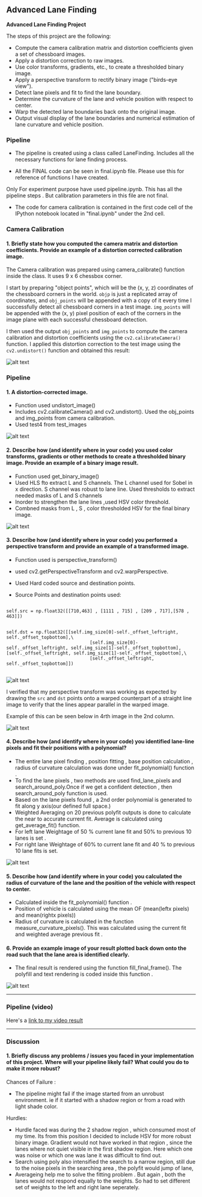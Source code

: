 ## Advanced Lane Finding

**Advanced Lane Finding Project**

The steps of this project are the following:

* Compute the camera calibration matrix and distortion coefficients given a set of chessboard images.
* Apply a distortion correction to raw images.
* Use color transforms, gradients, etc., to create a thresholded binary image.
* Apply a perspective transform to rectify binary image ("birds-eye view").
* Detect lane pixels and fit to find the lane boundary.
* Determine the curvature of the lane and vehicle position with respect to center.
* Warp the detected lane boundaries back onto the original image.
* Output visual display of the lane boundaries and numerical estimation of lane curvature and vehicle position.

[//]: # (Image References)

[image1]: ./output_images/originalAndUndistored_calibration.png "Undistorted"
[image2]: ./output_images/image_undistorted.png "Undistorted"
[image3]: ./output_images/image_binary.png "Binary "
[image4]: ./output_images/image_bird_eye_view.png "Warped Image"
[image5]: ./output_images/image_polyfit.png "Fit Visual"
[image6]: ./output_images/image_final_result.png "Output"
[image7]: ./output_images/pipeline_image_test4.jpg "Combined Results"
[video1]: ./output_images/final_output.mp4 "Video"


### Pipeline 

* The pipeline is created using a class called LaneFinding. Includes all the necessary functions for lane finding process.

* All the FINAL code can be seen in final.ipynb file. Please use this for reference of functions I have created. 

Only For experiment purpose have used pipeline.ipynb. This has all the pipeline steps . But calibration parameters in this file are not final. 

* The code for camera calibration is contained in the first code cell of the IPython notebook located in "final.ipynb" under the 2nd cell.

### Camera Calibration

#### 1. Briefly state how you computed the camera matrix and distortion coefficients. Provide an example of a distortion corrected calibration image.

The Camera calibration was prepared using camera_calibrate() function inside the class. It uses 9 x 6 chessbox corner.

I start by preparing "object points", which will be the (x, y, z) coordinates of the chessboard corners in the world. `objp` is just a replicated array of coordinates, and `obj_points` will be appended with a copy of it every time I successfully detect all chessboard corners in a test image.  `img_points` will be appended with the (x, y) pixel position of each of the corners in the image plane with each successful chessboard detection.  

I then used the output `obj_points` and `img_points` to compute the camera calibration and distortion coefficients using the `cv2.calibrateCamera()` function.  I applied this distortion correction to the test image using the `cv2.undistort()` function and obtained this result: 

![alt text][image1]

### Pipeline

#### 1. A distortion-corrected image.

* Function used undistort_image()
* Includes cv2.calibrateCamera() and cv2.undistort(). Used the obj_points and img_points from camera calibration.
* Used test4 from test_images

![alt text][image2]

#### 2. Describe how (and identify where in your code) you used color transforms, gradients or other methods to create a thresholded binary image.  Provide an example of a binary image result.


* Function used get_binary_image()
* Used HLS fto extract L and S channels. The L channel used for Sobel in x direction. S channel was robust to lane line. Used thresholds to extract needed masks of L and S channels
* Inorder to strengthen the lane lines  ,used HSV color threshold.
* Combned masks from L , S , color thresholded HSV for the final binary image.

![alt text][image3]

#### 3. Describe how (and identify where in your code) you performed a perspective transform and provide an example of a transformed image.

* Function used is perspective_transform()
* used cv2.getPerspectiveTransform and cv2.warpPerspective.
* Used Hard coded source and destination points. 

* Source Points and destination points used:
```

self.src = np.float32([[710,463] , [1111 , 715] , [209 , 717],[578 , 463]])


self.dst = np.float32([[self.img_size[0]-self._offset_leftright, self._offset_topbottom],\
                               [self.img_size[0]-self._offset_leftright, self.img_size[1]-self._offset_topbottom],[self._offset_leftright, self.img_size[1]-self._offset_topbottom],\
                               [self._offset_leftright, self._offset_topbottom]])


```

![alt text][image4]

I verified that my perspective transform was working as expected by drawing the `src` and `dst` points onto a  warped counterpart of a straight line image to verify that the lines appear parallel in the warped image.

Example of this can be seen below in 4rth image in the 2nd column.

![alt text][image7]

#### 4. Describe how (and identify where in your code) you identified lane-line pixels and fit their positions with a polynomial?

* The entire lane pixel finding , position fitting , base position calculation , radius of curvature calculation was done under fit_polynomial() function . 
* To find the lane pixels , two methods are used find_lane_pixels and search_around_poly.Once if we get a confident detection , then search_around_poly function is used. 
* Based on the lane pixels found , a 2nd order polynomial is generated to fit along y axis(our defined full space.)
* Weighted Averaging on 20 previous polyfit outputs is done to calculate the near to accurate current fit. Average is calculated using get_average_fit() function. 
* For left lane Weightage of 50 % current lane fit and 50% to previous 10 lanes is set .
* For right lane Weightage of 60% to current lane fit and 40 % to previous 10 lane fits is set. 


![alt text][image5]

#### 5. Describe how (and identify where in your code) you calculated the radius of curvature of the lane and the position of the vehicle with respect to center.

* Calculated inside the fit_polynomial() function . 
* Position of vehicle is calculated using the mean OF (mean(leftx pixels) and mean(rightx pixels)) 
* Radius of curvature is calculated in the function measure_curvature_pixels(). This was calculated using the current fit and weighted average previous fit . 

#### 6. Provide an example image of your result plotted back down onto the road such that the lane area is identified clearly.

* The final result is rendered using the function fill_final_frame(). The polyfill and text rendering is coded inside this function .

![alt text][image6]

---

### Pipeline (video)


Here's a [link to my video result](./output_images/final_output.mp4)

---

### Discussion

#### 1. Briefly discuss any problems / issues you faced in your implementation of this project.  Where will your pipeline likely fail?  What could you do to make it more robust?

Chances of Failure :
* The pipeline might fail if the image started from an unrobust environment. ie if it started with a shadow region or from a road with light shade color. 

Hurdles:
* Hurdle faced was during the 2 shadow region  , which consumed most of my time. Its from this position I decided to include HSV for more robust binary image. Gradient would not have worked in that region  , since the lanes where not quiet visible in the first shadow region. Here which one was noise or which one was lane it was difficult to find out. 
* Search using poly also intensified the search to a narrow region, still due to the noise pixels in the searching area , the polyfit would jump of lane, 
* Averageing help me to solve the fitting problem . But again , both the lanes would not respond equally to the weights. So had to set different set of weights to the left and right lane seperately. 